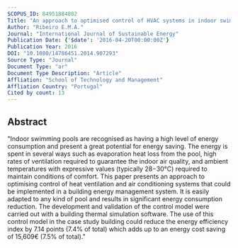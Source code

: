 ```yaml
---
SCOPUS_ID: 84951884802
Title: "An approach to optimised control of HVAC systems in indoor swimming pools"
Author: "Ribeiro E.M.A."
Journal: "International Journal of Sustainable Energy"
Publication Date: {'$date': '2016-04-20T00:00:00Z'}
Publication Year: 2016
DOI: "10.1080/14786451.2014.907293"
Source Type: "Journal"
Document Type: "ar"
Document Type Description: "Article"
Affliation: "School of Technology and Management"
Affliation Country: "Portugal"
Cited by count: 13
---
```


## Abstract
"Indoor swimming pools are recognised as having a high level of energy consumption and present a great potential for energy saving. The energy is spent in several ways such as evaporation heat loss from the pool, high rates of ventilation required to guarantee the indoor air quality, and ambient temperatures with expressive values (typically 28−30°C) required to maintain conditions of comfort. This paper presents an approach to optimising control of heat ventilation and air conditioning systems that could be implemented in a building energy management system. It is easily adapted to any kind of pool and results in significant energy consumption reduction. The development and validation of the control model were carried out with a building thermal simulation software. The use of this control model in the case study building could reduce the energy efficiency index by 7.14 points (7.4% of total) which adds up to an energy cost saving of 15,609€ (7.5% of total)."
